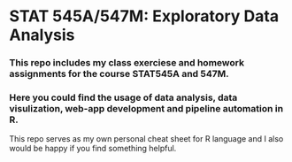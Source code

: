 # STAT 545A/547M: Exploratory Data Analysis
### This repo includes my class exerciese and homework assignments for the course STAT545A and 547M.
### Here you could find the usage of data analysis, data visulization, web-app development and pipeline automation in R.
This repo serves as my own personal cheat sheet for R language and I also would be happy if you find something helpful. 
